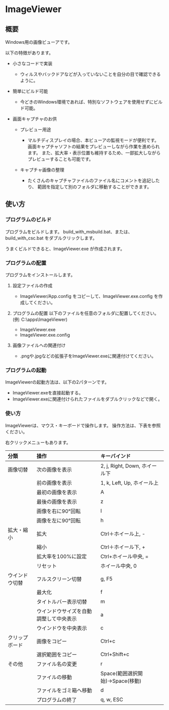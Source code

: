 # ImageViewer

## 概要
Windows用の画像ビューアです。

以下の特徴があります。

- 小さなコードで実装
  - ウィルスやバックドアなどが入っていないことを自分の目で確認できるように。
  
- 簡単にビルド可能
  - 今どきのWindows環境であれば、特別なソフトウェアを使用せずにビルド可能。
  
- 画面キャプチャのお供
  - プレビュー用途
    - マルチディスプレイの場合、本ビューアの監視モードが便利です。
      画面キャプチャソフトの結果をプレビューしながら作業を進められます。
      また、拡大率・表示位置も維持するため、一部拡大しながらプレビューすることも可能です。
    
  - キャプチャ画像の整理
    - たくさんのキャプチャファイルのファイル名にコメントを追記したり、
      範囲を指定して別のフォルダに移動することができます。
    
## 使い方
### プログラムのビルド
プログラムをビルドします。
build_with_msbuild.bat、または、build_with_csc.bat をダブルクリックします。

うまくビルドできると、ImageViewer.exe が作成されます。


### プログラムの配置
プログラムをインストールします。

1. 設定ファイルの作成
    - ImageViewer/App.config をコピーして、ImageViewer.exe.config を作成してください。
   
2. プログラムの配置
   以下のファイルを任意のフォルダに配置してください。(例: C:\apps\ImageViewer\)
   - ImageViewer.exe
   - ImageViewer.exe.config
     
3. 画像ファイルへの関連付け
   - .pngや.jpgなどの拡張子をImageViewer.exeに関連付けてください。


### プログラムの起動
ImageViewerの起動方法は、以下の2パターンです。

- ImageViewer.exeを直接起動する。
- ImageViewer.exeに関連付けられたファイルをダブルクリックなどで開く。


### 使い方
ImageViewerは、マウス・キーボードで操作します。
操作方法は、下表を参照ください。

右クリックメニューもあります。

| 分類           | 操作                                   | キーバインド                     |
| :--            | :--                                    | :--                              |
| 画像切替       | 次の画像を表示                         | 2, j, Right, Down, ホイール下    |
|                | 前の画像を表示                         | 1, k, Left, Up, ホイール上       |
|                | 最初の画像を表示                       | A                                |
|                | 最後の画像を表示                       | z                                |
|                | 画像を右に90°回転                     | l                                |
|                | 画像を左に90°回転                     | h                                |
| 拡大・縮小     | 拡大                                   | Ctrl＋ホイール上, -              |
|                | 縮小                                   | Ctrl＋ホイール下, +              |
|                | 拡大率を100%に設定                     | Ctrl+ホイール中央, =             |
|                | リセット                               | ホイール中央, 0                  |
| ウインドウ切替 | フルスクリーン切替                     | g, F5                            |
|                | 最大化                                 | f                                |
|                | タイトルバー表示切替                   | m                                |
|                | ウインドウサイズを自動調整して中央表示 | a                                |
|                | ウインドウを中央表示                   | c                                |
| クリップボード | 画像をコピー                           | Ctrl+c                           |
|                | 選択範囲をコピー                       | Ctrl+Shift+c                     |
| その他         | ファイル名の変更                       | r                                |
|                | ファイルの移動                         | Space(範囲選択開始)→Space(移動) |
|                | ファイルをゴミ箱へ移動                 | d                                |
|                | プログラムの終了                       | q, w, ESC                        |

